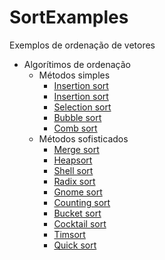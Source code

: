 # SortExamples
Exemplos de ordenação de vetores

<ul>
    <li>Algorítimos de ordenação
        <ul>
            <li>Métodos simples
                <ul>
                    <li><a href="">Insertion sort</a></li>
                    <li><a href="">Insertion sort</a></li>
                    <li><a href="">Selection sort</a></li>
                    <li><a href="">Bubble sort</a></li>
                    <li><a href="">Comb sort</a></li>
                </ul>
            </li>
            <li>Métodos sofisticados
                <ul>
                    <li><a href="">Merge sort</a></li>
                    <li><a href="">Heapsort</a></li>
                    <li><a href="">Shell sort</a></li>
                    <li><a href="">Radix sort</a></li>
                    <li><a href="">Gnome sort</a></li>
                    <li><a href="">Counting sort</a></li>
                    <li><a href="">Bucket sort</a></li>
                    <li><a href="">Cocktail sort</a></li>
                    <li><a href="">Timsort</a></li>
                    <li><a href="">Quick sort</a></li>
                </ul>
            </li>
        </ul>
    </li>
</ul>
